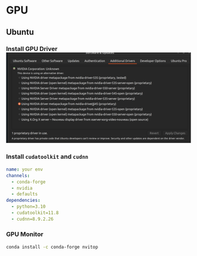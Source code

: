 # GPU

## Ubuntu

### Install GPU Driver ![assets/Pasted_image_20240412154259.png](assets/Pasted_image_20240412154259.png)

### Install `cudatoolkit` and `cudnn`

```yaml
name: your env
channels:
  - conda-forge
  - nvidia
  - defaults
dependencies:
  - python=3.10
  - cudatoolkit=11.8
  - cudnn=8.9.2.26
```

### GPU Monitor

```bash
conda install -c conda-forge nvitop
```
